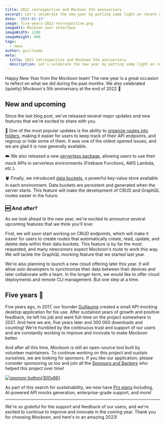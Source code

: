 ```yaml
---
title: 2022 retrospective and Mockoon 5th anniversary
excerpt: Let's celebrate the new year by putting some light on recent new features (folders, data buckets, etc.) and five years of Mockooning
date: '2023-01-13'
image: five-years-2022-retrospective.png
imageAlt: Mockoon user interface
imageWidth: 1200
imageHeight: 400
tags:
  - news
author: guillaume
meta:
  title: 2022 retrospective and Mockoon 5th anniversary
  description: Let's celebrate the new year by putting some light on recent new features (folders, data buckets, etc.) and five years of Mockooning
---
```


Happy New Year from the Mockoon team! The new year is a great occasion to reflect on what we did during the past months. We also celebrated (quietly) Mockoon's 5th anniversary at the end of 2022 🎉

## New and upcoming

Since the last blog post, we've released several major updates and new features that we're excited to share with you.

📁 One of the most popular updates is the ability to [organize routes into folders](/docs/latest/api-endpoints/folders/), making it easier for users to keep track of their API endpoints, and regroup or hide some of them. It was one of the oldest opened issues, and we are glad it is now generally available.

☁️ We also released a new [serverless package](/serverless/), allowing users to use their mock APIs in serverless environments (Firebase Functions, AWS Lambda, etc.).

🪣 Finally, we introduced [data buckets](http://localhost:3000/tutorials/use-persisting-data-buckets/), a powerful key-value store available in each environment. Data buckets are persistent and generated when the server starts. This feature will make the development of CRUD and GraphQL routes easier in the future.

### 🆕 And after?

As we look ahead to the new year, we're excited to announce several upcoming features that we think you'll love:

First, we will soon start working on CRUD endpoints, which will make it easier for users to create routes that automatically create, read, update, and delete data within their data buckets. This feature is by far the most requested, and many newcomers expect Mockoon's route to work this way.
We will tackle the GraphQL mocking feature that we started last year.

We're also planning to launch a new cloud offering later this year. It will allow solo developers to synchronize their data between their devices and later collaborate with a team.
In the longer term, we would like to offer cloud deployments and remote CLI management. But one step at a time.

## Five years 🎂

Five years ago, in 2017, our founder [Guillaume](https://github.com/255kb/) created a small API mocking desktop application for his use. After sustained years of growth and positive feedback, he left his job and went full-time on the project somewhere in 2021. And here we are, five years later and 300&nbsp;000 downloads and counting!
We're humbled by the continuous trust and support of our users and are constantly working to improve and innovate to make Mockoon better.

And after all this time, Mockoon is still an open-source tool built by volunteer maintainers. To continue working on this project and sustain ourselves, we are looking for sponsors.
If you like our application, please consider sponsoring us too and join all the [Sponsors and Backers](https://github.com/mockoon/mockoon/blob/main/backers.md) who helped this project over time!

[![sponsor button{300x86}](/images/sponsor-btn.png)](https://github.com/sponsors/mockoon)

As part of this search for sustainability, we now have [Pro plans](/pro/) including, AI-powered API mocks generation, enterprise-grade support, and more!

---

We're so grateful for the support and feedback of our users, and we're excited to continue to improve and innovate in the coming year. Thank you for choosing Mockoon, and here's to an amazing 2023!
